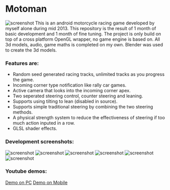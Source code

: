 # Motoman
![screenshot](https://raw.githubusercontent.com/mammalwong/motoman/master/screenshots/425276_10201474466443234_450159264_n.jpg)
This is an android motorcycle racing game developed by myself alone during mid 2013.
This repository is the result of 1 month of basic development and 1 month of fine tuning.
The project is only build on top of a cross platform OpenGL wrapper, no game engine is based on.
All 3d models, audio, game maths is completed on my own.
Blender was used to create the 3d models.

### Features are:
- Random seed generated racing tracks, unlimited tracks as you progress the game.
- Incoming corner type notification like rally car games.
- Active camera that looks into the incoming corner apex.
- Two seperated steering control, counter steering and leaning.
- Supports using tilting to lean (disabled in source).
- Supports simple traditional steering by combining the two steering methods.
- A physical strength system to reduce the effectiveness of steering if too much action inputed in a row.
- GLSL shader effects.

### Development screenshots:
![screenshot](https://raw.githubusercontent.com/mammalwong/motoman/master/screenshots/603757_10201266638567667_1167871821_n.jpg)
![screenshot](https://raw.githubusercontent.com/mammalwong/motoman/master/screenshots/538038_10201266638527666_537886606_n.jpg)
![screenshot](https://raw.githubusercontent.com/mammalwong/motoman/master/screenshots/37046_10201266638487665_36700105_n.jpg)
![screenshot](https://raw.githubusercontent.com/mammalwong/motoman/master/screenshots/913734_10201266638447664_1988336069_o.jpg)
![screenshot](https://raw.githubusercontent.com/mammalwong/motoman/master/screenshots/37046_10201266638487665_36700105_n.jpg)
![screenshot](https://raw.githubusercontent.com/mammalwong/motoman/master/screenshots/936192_10201317985131299_43361273_n.jpg)

### Youtube demos:
[Demo on PC](https://www.youtube.com/watch?v=eoEkVXiIgFU)
[Demo on Mobile](https://www.youtube.com/watch?v=AR22-CrtBdw)
